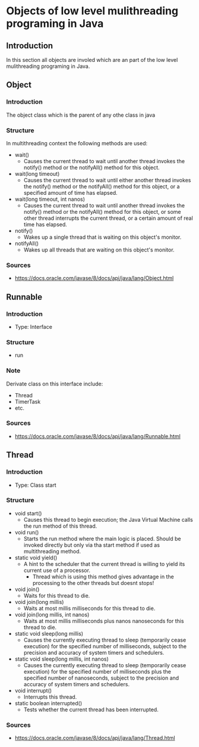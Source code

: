 # Objects of low level mulithreading programing in Java
## Introduction
In this section all objects are involed which are an part of the low level mulithreading programing in Java.
## Object
### Introduction
The object class which is the parent of any othe class in java
### Structure
In multithreading context the following methods are used:
* wait()
  * Causes the current thread to wait until another thread invokes the notify() method or the notifyAll() method for this object.
* wait(long timeout)
  * Causes the current thread to wait until either another thread invokes the notify() method or the notifyAll() method for this object, or a specified amount of time has elapsed.
* wait(long timeout, int nanos)
  * Causes the current thread to wait until another thread invokes the notify() method or the notifyAll() method for this object, or some other thread interrupts the current thread, or a certain amount of real time has elapsed.
* notify()
  * Wakes up a single thread that is waiting on this object's monitor.
* notifyAll()
  * Wakes up all threads that are waiting on this object's monitor.
### Sources
* https://docs.oracle.com/javase/8/docs/api/java/lang/Object.html
## Runnable
### Introduction
* Type: Interface
### Structure
* run
### Note
Derivate class on this interface include:
* Thread
* TimerTask
* etc.
### Sources
* https://docs.oracle.com/javase/8/docs/api/java/lang/Runnable.html
## Thread
### Introduction
* Type: Class start
### Structure
* void start()
  * Causes this thread to begin execution; the Java Virtual Machine calls the run method of this thread.
* void run()
  * Starts the run method where the main logic is placed. Should be invoked directly but only via tha start method if used as multithreading method.
* static void yield()
  * A hint to the scheduler that the current thread is willing to yield its current use of a processor.
    * Thread which is using this method gives advantage in the processing to the other threads but doesnt stops!
* void join()
  * Waits for this thread to die.
* void	join(long millis)
  * Waits at most millis milliseconds for this thread to die.
* void	join(long millis, int nanos)
  * Waits at most millis milliseconds plus nanos nanoseconds for this thread to die.
* static void sleep(long millis)
  * Causes the currently executing thread to sleep (temporarily cease execution) for the specified number of milliseconds, subject to the precision and accuracy of system timers and schedulers.
* static void sleep(long millis, int nanos)
  * Causes the currently executing thread to sleep (temporarily cease execution) for the specified number of milliseconds plus the specified number of nanoseconds, subject to the precision and accuracy of system timers and schedulers.
* void interrupt()
  * Interrupts this thread.
* static boolean interrupted()
  * Tests whether the current thread has been interrupted.
### Sources
* https://docs.oracle.com/javase/8/docs/api/java/lang/Thread.html
